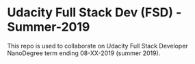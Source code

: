 # Udacity Full Stack Dev (FSD) - Summer-2019
This repo is used to collaborate on Udacity Full Stack Developer NanoDegree term ending 08-XX-2019 (summer 2019).
